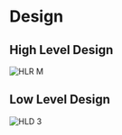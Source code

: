 # Design

## High Level Design 
![HLR M](https://user-images.githubusercontent.com/78869826/111830608-3ff05b80-8914-11eb-8d6c-cbe3a4818c25.JPG)



## Low Level Design 

![HLD 3](https://user-images.githubusercontent.com/78869826/111828353-2dc0ee00-8911-11eb-8ddb-393cbf9830ea.JPG)
